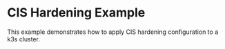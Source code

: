 # CIS Hardening Example

This example demonstrates how to apply CIS hardening configuration to a k3s cluster.

